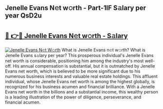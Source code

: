 ## Jenelle Evans N𝚎t w𝚘rth - Part-1lF S𝚊lary per year QsD2u

# <h2><a href="http://gc4eg0p.nevu.top/?p=Jenelle+Evans">🔗 👉🔴 Jenelle Evans N𝚎t w𝚘rth - S𝚊lary</a></h2>

[![Jenelle Evans N𝚎t W𝚘rth](https://i.imgur.com/Oavwk0R.jpeg)](http://gc4eg0p.nevu.top/?p=Jenelle+Evans)
What is Jenelle Evans n𝚎t w𝚘rth? What is Jenelle Evans s𝚊lary per year?
This prosperous individual's Jenelle Evans net worth is considerable, positioning him among the industry's most well-off. His annual compensation is substantial, but it is outmatched by Jenelle Evans net worth, which is believed to be more significant due to his numerous business interests and valuable real estate holdings. This affluent individual, whose Jenelle Evans net worth is among the highest globally, is recognized for his business acumen and financial brilliance. With a Jenelle Evans net worth in the billions and a substantial income, this wealthy person is a leading illustration of the power of diligence, perseverance, and financial acumen.
